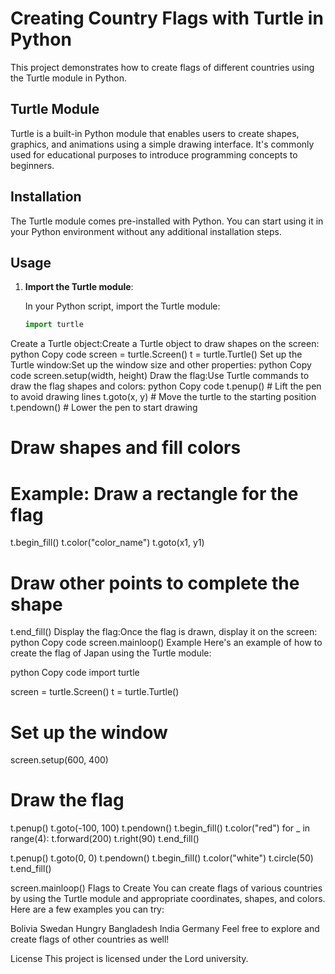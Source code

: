 # Creating Country Flags with Turtle in Python

This project demonstrates how to create flags of different countries using the Turtle module in Python.

## Turtle Module

Turtle is a built-in Python module that enables users to create shapes, graphics, and animations using a simple drawing interface. It's commonly used for educational purposes to introduce programming concepts to beginners.

## Installation

The Turtle module comes pre-installed with Python. You can start using it in your Python environment without any additional installation steps.

## Usage

1. **Import the Turtle module**:

   In your Python script, import the Turtle module:

   ```python
   import turtle
Create a Turtle object:Create a Turtle object to draw shapes on the screen:
python
Copy code
screen = turtle.Screen()
t = turtle.Turtle()
Set up the Turtle window:Set up the window size and other properties:
python
Copy code
screen.setup(width, height)
Draw the flag:Use Turtle commands to draw the flag shapes and colors:
python
Copy code
t.penup()  # Lift the pen to avoid drawing lines
t.goto(x, y)  # Move the turtle to the starting position
t.pendown()  # Lower the pen to start drawing

# Draw shapes and fill colors
# Example: Draw a rectangle for the flag
t.begin_fill()
t.color("color_name")
t.goto(x1, y1)
# Draw other points to complete the shape
t.end_fill()
Display the flag:Once the flag is drawn, display it on the screen:
python
Copy code
screen.mainloop()
Example
Here's an example of how to create the flag of Japan using the Turtle module:

python
Copy code
import turtle

screen = turtle.Screen()
t = turtle.Turtle()

# Set up the window
screen.setup(600, 400)

# Draw the flag
t.penup()
t.goto(-100, 100)
t.pendown()
t.begin_fill()
t.color("red")
for _ in range(4):
    t.forward(200)
    t.right(90)
t.end_fill()

t.penup()
t.goto(0, 0)
t.pendown()
t.begin_fill()
t.color("white")
t.circle(50)
t.end_fill()

screen.mainloop()
Flags to Create
You can create flags of various countries by using the Turtle module and appropriate coordinates, shapes, and colors. Here are a few examples you can try:

Bolivia
Swedan
Hungry
Bangladesh
India
Germany
Feel free to explore and create flags of other countries as well!

License
This project is licensed under the Lord university.
